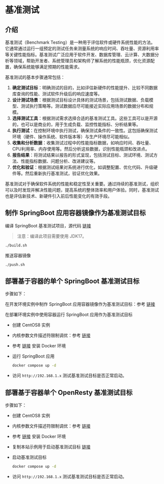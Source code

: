 # 基准测试

## 介绍

基准测试（Benchmark Testing）是一种用于评估软件或硬件系统性能的方法。它通常通过运行一组预定的测试任务来测量系统的响应时间、吞吐量、资源利用率等关键性能指标。基准测试广泛应用于软件开发、数据库管理、云计算、大数据分析等领域，帮助开发者、系统管理员和架构师了解系统的性能瓶颈，优化资源配置，确保系统能够满足预期的性能需求。

基准测试的基本步骤通常包括：

1. **确定测试目标**：明确测试的目的，比如评估新硬件的性能提升、比较不同数据库查询的性能、测试软件升级后的响应速度等。
2. **设计测试场景**：根据测试目标设计具体的测试场景，包括测试数据、负载模型、测试执行策略等。测试数据应尽可能接近实际应用场景的数据分布和规模。
3. **选择测试工具**：根据测试需求选择合适的基准测试工具。这些工具可以是开源的，也可以是商业的，用于生成负载、监控性能指标、分析结果等。
4. **执行测试**：在控制环境中执行测试，确保测试条件的一致性。这包括确保测试环境（硬件、操作系统、软件版本等）与生产环境尽可能相似。
5. **收集和分析数据**：收集测试过程中的性能指标数据，如响应时间、吞吐量、CPU利用率、内存使用等。然后分析这些数据，识别性能瓶颈和改进点。
6. **报告结果**：将测试结果以报告的形式呈现，包括测试目标、测试环境、测试方法、性能指标数据、问题分析、改进建议等。
7. **优化和验证**：根据测试结果对系统进行优化，如调整配置、优化代码、升级硬件等。然后重新执行基准测试，验证优化效果。

基准测试对于确保软件系统的性能和稳定性至关重要。通过持续的基准测试，组织可以及时发现并解决性能问题，提高系统的整体效率和用户体验。同时，基准测试也是评估新技术、新硬件引入前后性能变化的有效手段。



## 制作 SpringBoot 应用容器镜像作为基准测试目标

编译 SpringBoot 基准测试项目，源代码 [链接](https://gitee.com/dexterleslie/demonstration/tree/main/demo-benchmark/demo-spring-boot-benchmark)

>注意：编译此项目需要使用 JDK17。

```bash
./build.sh
```

推送容器镜像

```bash
./push.sh
```



## 部署基于容器的单个 SpringBoot 基准测试目标

步骤如下：

在开发环境实例中制作 SpringBoot 应用容器镜像作为基准测试目标：参考 <a href="/benchmark/README.html#制作-springboot-应用容器镜像作为基准测试目标" target="_blank">链接</a>

在部署环境实例中使用容器运行 SpringBoot 应用作为基准测试目标

- 创建 CentOS8 实例

- 内核参数文件描述符限制调优：参考 <a href="/linux/README.html#设置" target="_blank">链接</a>

- 参考 <a href="/docker/docker的安装.html#使用-dcli-安装" target="_blank">链接</a> 安装 Docker 环境

- 运行 SpringBoot 应用

  ```bash
  docker compose up -d
  ```

- 访问 `http://192.168.1.x` 测试基准测试目标是否正常启动。

  


## 部署基于容器单个 OpenResty 基准测试目标

步骤如下：

- 创建 CentOS8 实例

- 内核参数文件描述符限制调优：参考 <a href="/linux/README.html#设置" target="_blank">链接</a>

- 参考 <a href="/docker/docker的安装.html#使用-dcli-安装" target="_blank">链接</a> 安装 Docker 环境

- 复制本站示例用于启动基准测试目标 [链接](https://gitee.com/dexterleslie/demonstration/tree/main/demo-benchmark/demo-openresty-standalone-benchmark)

- 启动基准测试目标

  ```bash
  docker compose up -d
  ```

- 访问 `http://192.168.1.x` 测试基准测试目标是否正常启动。

